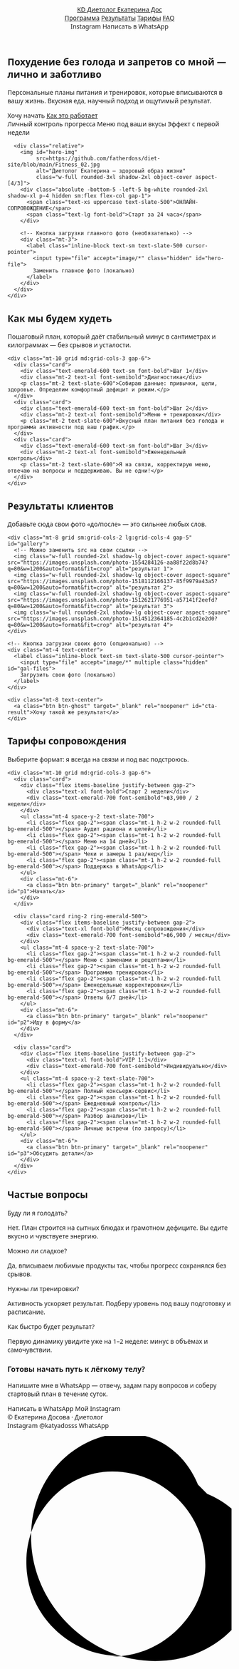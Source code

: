 <!DOCTYPE html>
<html lang="ru">
<head>
  <meta charset="utf-8" />
  <meta name="viewport" content="width=device-width, initial-scale=1" />
  <title>Диетолог Екатерина Досова — Похудение без голода</title>

  <!-- Tailwind CDN -->
  <script src="https://cdn.tailwindcss.com"></script>

  <!-- Базовые стили -->
  <style>
    :root {
      color-scheme: light;
    }
    body { font-family: ui-sans-serif, system-ui, -apple-system, "Segoe UI", Roboto, "Helvetica Neue", Arial; }
    .badge { @apply px-3 py-1 rounded-full bg-emerald-100 text-emerald-700 text-sm; }
    .card  { @apply rounded-3xl shadow-lg p-6 bg-white; }
    .btn   { @apply inline-flex items-center justify-center rounded-2xl px-6 py-3 text-base font-semibold shadow-lg hover:shadow-xl transition active:scale-[.98]; }
    .btn-primary { @apply bg-emerald-600 text-white; }
    .btn-ghost   { @apply border border-emerald-600/30 text-emerald-700 hover:bg-emerald-50; }
    .container   { @apply max-w-6xl mx-auto px-4 sm:px-6; }
  </style>
</head>
<body class="min-h-screen w-full bg-gradient-to-b from-emerald-50 via-white to-white text-slate-800">

  <script>
    // ✳️ Настройки ссылок
    const WHATSAPP_PHONE = "79002214444"; // номер без +
    const waLink = "https://wa.me/" + WHATSAPP_PHONE + "?text=" + encodeURIComponent("Здравствуйте, хочу похудеть с Вами. Меня зовут ...");
    const instagramLink = "https://www.instagram.com/katyadosss";
  </script>

  <!-- Шапка -->
  <header class="sticky top-0 z-40 backdrop-blur bg-white/80 border-b border-emerald-100">
    <div class="container py-3 flex items-center justify-between">
      <a href="#top" class="font-black text-xl tracking-tight flex items-center gap-2">
        <span class="inline-grid place-items-center w-9 h-9 rounded-2xl bg-emerald-600 text-white">KD</span>
        Диетолог Екатерина Дос
      </a>
      <nav class="hidden md:flex items-center gap-6 font-medium">
        <a href="#program" class="hover:text-emerald-600">Программа</a>
        <a href="#results" class="hover:text-emerald-600">Результаты</a>
        <a href="#pricing" class="hover:text-emerald-600">Тарифы</a>
        <a href="#faq" class="hover:text-emerald-600">FAQ</a>
      </nav>
      <div class="flex items-center gap-3">
        <a class="btn btn-ghost" target="_blank" rel="noopener" id="btn-inst">Instagram</a>
        <a class="btn btn-primary" target="_blank" rel="noopener" id="btn-wa">Написать в WhatsApp</a>
      </div>
    </div>
  </header>

  <!-- Херо -->
  <section id="top" class="container pt-10 sm:pt-16 pb-12">
    <div class="grid lg:grid-cols-2 gap-10 items-center">
      <div>
        <h1 class="text-4xl sm:text-5xl font-black leading-tight">
          Похудение без голода и запретов
          <span class="block text-emerald-600">со мной — лично и заботливо</span>
        </h1>
        <p class="mt-5 text-lg text-slate-600">
          Персональные планы питания и тренировок, которые вписываются в вашу жизнь. Вкусная еда, научный подход и ощутимый результат.
        </p>
        <div class="mt-7 flex flex-wrap gap-3">
          <a class="btn btn-primary" target="_blank" rel="noopener" id="cta-start">Хочу начать</a>
          <a class="btn btn-ghost" href="#program">Как это работает</a>
        </div>
        <div class="mt-8 flex flex-wrap gap-3 text-sm">
          <span class="badge">Личный контроль прогресса</span>
          <span class="badge">Меню под ваши вкусы</span>
          <span class="badge">Эффект с первой недели</span>
        </div>
      </div>

      <div class="relative">
        <img id="hero-img"
             src=https://github.com/fatherdoss/diet-site/blob/main/Fitness_02.jpg
             alt="Диетолог Екатерина — здоровый образ жизни"
             class="w-full rounded-3xl shadow-2xl object-cover aspect-[4/3]">
        <div class="absolute -bottom-5 -left-5 bg-white rounded-2xl shadow-xl p-4 hidden sm:flex flex-col gap-1">
          <span class="text-xs uppercase text-slate-500">ОНЛАЙН-СОПРОВОЖДЕНИЕ</span>
          <span class="text-lg font-bold">Старт за 24 часа</span>
        </div>

        <!-- Кнопка загрузки главного фото (необязательно) -->
        <div class="mt-3">
          <label class="inline-block text-sm text-slate-500 cursor-pointer">
            <input type="file" accept="image/*" class="hidden" id="hero-file">
            Заменить главное фото (локально)
          </label>
        </div>
      </div>
    </div>
  </section>

  <!-- Как это работает -->
  <section id="program" class="container py-12 sm:py-16">
    <h2 class="text-3xl sm:text-4xl font-black text-center">Как мы будем худеть</h2>
    <p class="mt-3 text-center text-slate-600 max-w-3xl mx-auto">
      Пошаговый план, который даёт стабильный минус в сантиметрах и килограммах — без срывов и усталости.
    </p>

    <div class="mt-10 grid md:grid-cols-3 gap-6">
      <div class="card">
        <div class="text-emerald-600 text-sm font-bold">Шаг 1</div>
        <div class="mt-2 text-xl font-semibold">Диагностика</div>
        <p class="mt-2 text-slate-600">Собираю данные: привычки, цели, здоровье. Определим комфортный дефицит и режим.</p>
      </div>
      <div class="card">
        <div class="text-emerald-600 text-sm font-bold">Шаг 2</div>
        <div class="mt-2 text-xl font-semibold">Меню + тренировки</div>
        <p class="mt-2 text-slate-600">Вкусный план питания без голода и программа активности под ваш график.</p>
      </div>
      <div class="card">
        <div class="text-emerald-600 text-sm font-bold">Шаг 3</div>
        <div class="mt-2 text-xl font-semibold">Еженедельный контроль</div>
        <p class="mt-2 text-slate-600">Я на связи, корректирую меню, отвечаю на вопросы и поддерживаю. Вы не одни!</p>
      </div>
    </div>
  </section>

  <!-- Галерея -->
  <section id="results" class="container py-12 sm:py-16">
    <h2 class="text-3xl sm:text-4xl font-black text-center">Результаты клиентов</h2>
    <p class="mt-3 text-center text-slate-600 max-w-3xl mx-auto">
      Добавьте сюда свои фото «до/после» — это сильнее любых слов.
    </p>

    <div class="mt-8 grid sm:grid-cols-2 lg:grid-cols-4 gap-5" id="gallery">
      <!-- Можно заменить src на свои ссылки -->
      <img class="w-full rounded-2xl shadow-lg object-cover aspect-square" src="https://images.unsplash.com/photo-1554284126-aa88f22d8b74?q=80&w=1200&auto=format&fit=crop" alt="результат 1">
      <img class="w-full rounded-2xl shadow-lg object-cover aspect-square" src="https://images.unsplash.com/photo-1518112166137-85f9979a43a5?q=80&w=1200&auto=format&fit=crop" alt="результат 2">
      <img class="w-full rounded-2xl shadow-lg object-cover aspect-square" src="https://images.unsplash.com/photo-1512621776951-a57141f2eefd?q=80&w=1200&auto=format&fit=crop" alt="результат 3">
      <img class="w-full rounded-2xl shadow-lg object-cover aspect-square" src="https://images.unsplash.com/photo-1514512364185-4c2b1cd2e2d0?q=80&w=1200&auto=format&fit=crop" alt="результат 4">
    </div>

    <!-- Кнопка загрузки своих фото (опционально) -->
    <div class="mt-4 text-center">
      <label class="inline-block text-sm text-slate-500 cursor-pointer">
        <input type="file" accept="image/*" multiple class="hidden" id="gal-files">
        Загрузить свои фото (локально)
      </label>
    </div>

    <div class="mt-8 text-center">
      <a class="btn btn-ghost" target="_blank" rel="noopener" id="cta-result">Хочу такой же результат</a>
    </div>
  </section>

  <!-- Тарифы -->
  <section id="pricing" class="container py-12 sm:py-16">
    <h2 class="text-3xl sm:text-4xl font-black text-center">Тарифы сопровождения</h2>
    <p class="mt-3 text-center text-slate-600 max-w-3xl mx-auto">
      Выберите формат: я всегда на связи и под вас подстроюсь.
    </p>

    <div class="mt-10 grid md:grid-cols-3 gap-6">
      <div class="card">
        <div class="flex items-baseline justify-between gap-2">
          <div class="text-xl font-bold">Старт 2 недели</div>
          <div class="text-emerald-700 font-semibold">฿3,900 / 2 недели</div>
        </div>
        <ul class="mt-4 space-y-2 text-slate-700">
          <li class="flex gap-2"><span class="mt-1 h-2 w-2 rounded-full bg-emerald-500"></span> Аудит рациона и целей</li>
          <li class="flex gap-2"><span class="mt-1 h-2 w-2 rounded-full bg-emerald-500"></span> Меню на 14 дней</li>
          <li class="flex gap-2"><span class="mt-1 h-2 w-2 rounded-full bg-emerald-500"></span> Чеки и замеры 1 раз/нед</li>
          <li class="flex gap-2"><span class="mt-1 h-2 w-2 rounded-full bg-emerald-500"></span> Поддержка в WhatsApp</li>
        </ul>
        <div class="mt-6">
          <a class="btn btn-primary" target="_blank" rel="noopener" id="p1">Начать</a>
        </div>
      </div>

      <div class="card ring-2 ring-emerald-500">
        <div class="flex items-baseline justify-between gap-2">
          <div class="text-xl font-bold">Месяц сопровождения</div>
          <div class="text-emerald-700 font-semibold">฿6,900 / месяц</div>
        </div>
        <ul class="mt-4 space-y-2 text-slate-700">
          <li class="flex gap-2"><span class="mt-1 h-2 w-2 rounded-full bg-emerald-500"></span> Меню с заменами и рецептами</li>
          <li class="flex gap-2"><span class="mt-1 h-2 w-2 rounded-full bg-emerald-500"></span> Программа тренировок</li>
          <li class="flex gap-2"><span class="mt-1 h-2 w-2 rounded-full bg-emerald-500"></span> Еженедельные корректировки</li>
          <li class="flex gap-2"><span class="mt-1 h-2 w-2 rounded-full bg-emerald-500"></span> Ответы 6/7 дней</li>
        </ul>
        <div class="mt-6">
          <a class="btn btn-primary" target="_blank" rel="noopener" id="p2">Иду в форму</a>
        </div>
      </div>

      <div class="card">
        <div class="flex items-baseline justify-between gap-2">
          <div class="text-xl font-bold">VIP 1:1</div>
          <div class="text-emerald-700 font-semibold">Индивидуально</div>
        </div>
        <ul class="mt-4 space-y-2 text-slate-700">
          <li class="flex gap-2"><span class="mt-1 h-2 w-2 rounded-full bg-emerald-500"></span> Полный консьерж-сервис</li>
          <li class="flex gap-2"><span class="mt-1 h-2 w-2 rounded-full bg-emerald-500"></span> Ежедневный контроль</li>
          <li class="flex gap-2"><span class="mt-1 h-2 w-2 rounded-full bg-emerald-500"></span> Разбор анализов</li>
          <li class="flex gap-2"><span class="mt-1 h-2 w-2 rounded-full bg-emerald-500"></span> Личные встречи (по запросу)</li>
        </ul>
        <div class="mt-6">
          <a class="btn btn-primary" target="_blank" rel="noopener" id="p3">Обсудить детали</a>
        </div>
      </div>
    </div>
  </section>

  <!-- FAQ -->
  <section id="faq" class="container py-12 sm:py-16">
    <h2 class="text-3xl sm:text-4xl font-black text-center">Частые вопросы</h2>
    <div class="mt-8 grid md:grid-cols-2 gap-6">
      <div class="card">
        <div class="font-semibold text-lg">Буду ли я голодать?</div>
        <p class="mt-2 text-slate-600">Нет. План строится на сытных блюдах и грамотном дефиците. Вы едите вкусно и чувствуете энергию.</p>
      </div>
      <div class="card">
        <div class="font-semibold text-lg">Можно ли сладкое?</div>
        <p class="mt-2 text-slate-600">Да, вписываем любимые продукты так, чтобы прогресс сохранялся без срывов.</p>
      </div>
      <div class="card">
        <div class="font-semibold text-lg">Нужны ли тренировки?</div>
        <p class="mt-2 text-slate-600">Активность ускоряет результат. Подберу уровень под вашу подготовку и расписание.</p>
      </div>
      <div class="card">
        <div class="font-semibold text-lg">Как быстро будет результат?</div>
        <p class="mt-2 text-slate-600">Первую динамику увидите уже на 1–2 неделе: минус в объёмах и самочувствии.</p>
      </div>
    </div>
  </section>

  <!-- CTA -->
  <section class="container py-10">
    <div class="relative overflow-hidden rounded-3xl p-8 sm:p-10 bg-gradient-to-r from-emerald-600 to-teal-600 text-white shadow-xl">
      <div class="relative z-10">
        <h3 class="text-2xl sm:text-3xl font-black">Готовы начать путь к лёгкому телу?</h3>
        <p class="mt-2 text-white/90 max-w-2xl">Напишите мне в WhatsApp — отвечу, задам пару вопросов и соберу стартовый план в течение суток.</p>
        <div class="mt-6 flex gap-3">
          <a class="btn bg-white text-emerald-700" target="_blank" rel="noopener" id="cta-wa">Написать в WhatsApp</a>
          <a class="btn btn-ghost border-white/40 hover:bg-white/10" target="_blank" rel="noopener" id="cta-ig">Мой Instagram</a>
        </div>
      </div>
      <div class="absolute -right-16 -top-16 w-64 h-64 rounded-full bg-white/10 blur-2xl"></div>
    </div>
  </section>

  <!-- Подвал -->
  <footer class="border-t border-emerald-100 py-8">
    <div class="container flex flex-col sm:flex-row items-center justify-between gap-3 text-sm text-slate-500">
      <div>© <span id="year"></span> Екатерина Досова · Диетолог</div>
      <div class="flex items-center gap-4">
        <a target="_blank" rel="noopener" class="hover:text-emerald-600" id="foot-ig">Instagram @katyadosss</a>
        <a target="_blank" rel="noopener" class="hover:text-emerald-600" id="foot-wa">WhatsApp</a>
      </div>
    </div>
  </footer>

  <!-- Плавающая WhatsApp-кнопка -->
  <a target="_blank" rel="noopener"
     class="fixed bottom-5 right-5 sm:bottom-8 sm:right-8 rounded-full shadow-2xl p-4 bg-emerald-600 hover:bg-emerald-700 text-white"
     aria-label="Написать в WhatsApp" title="Написать в WhatsApp" id="float-wa">
     <!-- иконка -->
     <svg xmlns="http://www.w3.org/2000/svg" viewBox="0 0 448 512" class="w-6 h-6 fill-current"><path d="M380.9 97.1C339-3.9 231.8-33.1 141.4 23 88.1 56.1 54.4 113.3 48.2 178.7c-6.8 73.2 20.2 143.5 73 196.3 52.8 52.8 123.1 79.8 196.3 73 65.4-6.2 122.6-39.9 155.7-93.2 56.1-90.4 26.9-197.6-74.1-239.5zM224 438.7c-48.1 0-95.2-18.8-131.3-54.9-34.5-34.5-53.7-79.3-54.9-127.1-1.2-47.8 15.5-92.6 47-128.2 32.5-36.8 77-57.7 124.6-57.7 48.1 0 95.2 18.8 131.3 54.9 36.1 36.1 54.9 83.2 54.9 131.3 0 47.6-18.3 92.1-54.9 128.2-36.1 36.1-83.2 54.9-131.3 54.9z"/></svg>
  </a>

  <!-- Логика ссылок и локальная замена фото -->
  <script>
    // Подставляем ссылки
    const setHref = (id, url) => { const el = document.getElementById(id); if (el) el.href = url; };

    setHref("btn-inst", instagramLink);
    setHref("btn-wa", waLink);
    setHref("cta-start", waLink);
    setHref("cta-result", waLink);
    setHref("p1", waLink);
    setHref("p2", waLink);
    setHref("p3", waLink);
    setHref("cta-wa", waLink);
    setHref("cta-ig", instagramLink);
    setHref("foot-ig", instagramLink);
    setHref("foot-wa", waLink);
    setHref("float-wa", waLink);

    // Год в подвале
    document.getElementById("year").textContent = new Date().getFullYear();

    // Замена главного фото локально
    const heroFile = document.getElementById("hero-file");
    const heroImg = document.getElementById("hero-img");
    if (heroFile && heroImg) {
      heroFile.addEventListener("change", (e) => {
        const f = e.target.files && e.target.files[0];
        if (!f) return;
        const r = new FileReader();
        r.onload = (ev) => { heroImg.src = ev.target.result; };
        r.readAsDataURL(f);
      });
    }

    // Замена галереи локально
    const galInput = document.getElementById("gal-files");
    const gallery = document.getElementById("gallery");
    if (galInput && gallery) {
      galInput.addEventListener("change", (e) => {
        const files = Array.from(e.target.files || []);
        if (!files.length) return;
        gallery.innerHTML = "";
        files.slice(0, 6).forEach((f) => {
          const r = new FileReader();
          r.onload = (ev) => {
            const img = document.createElement("img");
            img.src = ev.target.result;
            img.alt = "результат";
            img.className = "w-full rounded-2xl shadow-lg object-cover aspect-square";
            gallery.appendChild(img);
          };
          r.readAsDataURL(f);
        });
      });
    }
  </script>
</body>
</html>
